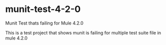# munit-test-4-2-0
Munit Test thats failing for Mule 4.2.0

This is a test project that shows munit is failing for multiple test suite file in mule 4.2.0
